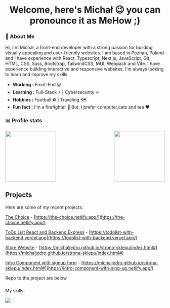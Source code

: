 <h1 align="center">Welcome, here's Michał 😉 you can pronounce it as MeHow ;) </h1>

### 🚀  About Me
<p>Hi, I'm Michał, a front-end developer with a strong passion for building visually appealing and user-friendly websites. I am based in Poznan, Poland and I have experience with React, Typescript, Next.js, JavaScript, Git, HTML, CSS, Sass, Bootstrap, TailwindCSS, MUI, Webpack and Vite. I have experience building interactive and responsive websites. I'm always looking to learn and improve my skills.</p>


-  **Working :** Front-End :computer: 
-  **Learning :** Full-Stack :zap: | Cybersecurity :fire:	
-  **Hobbies :** Football ⚽ | Traveling 🗺️
-  **Fun fact :** I'm a firefighter  🚒 But, I prefer computer,cats and tea :heart:
  ### 📊 Profile stats
<img height="160em" align="right" src="https://github-readme-stats.vercel.app/api/top-langs/?username=michaljedro&theme=dracula&show_icons=true&layout=compact&langs_count=6" />
<img height="160em" src="https://github-readme-stats.vercel.app/api?username=michaljedro&theme=dracula" />

## Projects

Here are some of my recent projects:

 

[The Choice]([url](https://the-choice.netlify.app/)) - [https://the-choice.netlify.app/](https://the-choice.netlify.app/) 

[ToDo List React and Backend Express]([url]https://todolist-with-backend.vercel.app/) - [https://todolist-with-backend.vercel.app](https://todolist-with-backend.vercel.app/) 

[Store Website]([url]https://michaljedro.github.io/strona-sklepu/index.html#) - [https://michaljedro.github.io/strona-sklepu/index.html#](https://michaljedro.github.io/strona-sklepu/index.html#)

[Intro Component with signup form]([url][https://michaljedro.github.io/strona-sklepu/index.html#]) - [https://michaljedro.github.io/strona-sklepu/index.html#](https://intro-component-with-sing-up.netlify.app/)

Repo to the project are below

###

<p>My skills:</p>
<div>
    <img src="https://skillicons.dev/icons?i=react,typescript,nextjs,javascript,git,html,css,sass,bootstrap,tailwindcss,mui,webpack,vite,nodejs,express,nest,python" />
</div>
